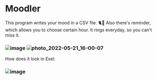 # Moodler
This program writes your mood in a CSV file. 🐈💨
Also there's reminder, which allows you to choose certain hour. It rings everyday, so you can't miss it.
### ![image](https://user-images.githubusercontent.com/60846759/169660185-1ac8181d-8c9b-4af0-b1b4-02dc0e2c60d4.png) ![photo_2022-05-21_16-00-07](https://user-images.githubusercontent.com/60846759/169660124-b66b6844-9b08-4614-a537-11a823b25f97.jpg)
How does it look in Exel:
### ![image](https://user-images.githubusercontent.com/60846759/169660256-e653e940-590e-4ac3-8b51-33469ebc3888.png)
